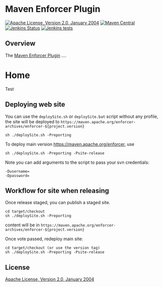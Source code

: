 # Maven Enforcer Plugin

[![Apache License, Version 2.0, January 2004](https://img.shields.io/github/license/apache/maven-enforcer.svg?label=License)][license]
[![Maven Central](https://img.shields.io/maven-central/v/org.apache.maven.plugins/maven-enforcer.svg?label=Maven%20Central)](https://search.maven.org/#search%7Cga%7C1%7Cg%3A%22org.apache.maven.plugins%22%20a%3A%22maven-enforcer-plugin%22)
[![Jenkins Status](https://img.shields.io/jenkins/s/https/builds.apache.org/view/M-R/view/Maven/job/maven-box/job/maven-enforcer/job/master.svg?style=flat-square)][build]
[![Jenkins tests](https://img.shields.io/jenkins/t/https/builds.apache.org/view/M-R/view/Maven/job/maven-box/job/maven-enforcer/job/master.svg?style=flat-square)][build]

## Overview

The [Maven Enforcer Plugin][home] ....



# Home


Test


## Deploying web site

You can use the `deploySite.sh` or `deploySite.bat` script
without any profile, the site will be deployed to `https://maven.apache.org/enforcer-archives/enforcer-${project.version}`

```
sh ./deploySite.sh -Preporting
```

To deploy main version https://maven.apache.org/enforcer, use
```
sh ./deploySite.sh -Preporting -Psite-release
```

Note you can add arguments to the script to pass your svn credentials:
```
-Dusername=
-Dpassword=
```

## Workflow for site when releasing

Once release staged, you can publish a staged site.
```
cd target/checkout
sh ./deploySite.sh -Preporting
```
content will be in `https://maven.apache.org/enforcer-archives/enforcer-${project.version}`

Once vote passed, redeploy main site:

```
cd target/checkout (or use the version tag)
sh ./deploySite.sh -Preporting -Psite-release
```


License
-------
[Apache License, Version 2.0, January 2004][license]



[home]: http://maven.apache.org/enforcer/maven-enforcer-plugin
[license]: https://www.apache.org/licenses/LICENSE-2.0.html
[build]: https://builds.apache.org/view/M-R/view/Maven/job/maven-box/job/maven-enforcer/job/master/
[build-status]: https://img.shields.io/jenkins/s/https/builds.apache.org/view/M-R/view/Maven/job/maven-box/job/maven-enforcer/job/master.svg?style=flat-square
[build-tests]: https://img.shields.io/jenkins/t/https/builds.apache.org/view/M-R/view/Maven/job/maven-box/job/maven-enforcer/job/master.svg?style=flat-square

